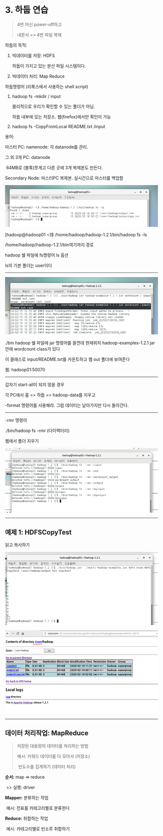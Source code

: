 # 3. 하둡 연습

> 4번 머신 power-off하고
>
> 내문서 => 4번 파일 복제

하둡의 목적: 

1. 빅데이터를 저장: HDFS

   하둡이 가지고 있는 분산 파일 시스템이다.

2. 빅데이터 처리: Map Reduce

하둡명령어 (리룩스에서 사용하는 shell script)

1. hadoop fs -mkdir / input

   물리적으로 우리가 확인할 수 있는 폴더가 아님. 

   하둡 내부에 있는 저장소.  웹(firefox)에서만 확인이 가능

2. hadoop fs -CopyFromLocal README.txt /input



용어:

마스터 PC: namenode: 각 datanode를 관리.

그 외 3개 PC: datanode

​				64MB로 (블록)쪼게고 다른 곳에 3개 복제본도 만든다.

Secondary Node: 마스터PC 복제본. 실시간으로 마스터를 백업함



![image-20200219101805790](images/image-20200219101805790.png)

[hadoop@hadoop01 ~]$ /home/hadoop/hadoop-1.2.1/bin/hadoop fs -ls

/home/hadoop/hadoop-1.2.1/bin여기까지 경로

hadoop 쉘 파일에 fs명령어 ls 옵션

ls의 기본 폴더는 user이다

---

![image-20200219103205394](images/image-20200219103205394.png)



./bin hadoop 쉘 파일에 jar 명령어를 쓸껀데 현재위치 hadoop-examples-1.2.1 jar 안에 wordcount class가 있다

이 클래스로 input/README.txt를 카운트하고 웹 out 폴더에 보여준다

웹: hadoop01:50070

---

갑자기 start-all이 되지 않을 경우 

각 PC에서 홈 => 하둡 => hadoop-data를 지우고 

-format 명령어를 사용해라. 그럼 데이터는 날아가지만 다시 돌아간다.

---

-rmr 명령어

./bin/hadoop fs -rmr (다이렉터리)

웹에서 폴더 지우기

![image-20200219112807462](images/image-20200219112807462.png)



---

## 예제 1: HDFSCopyTest

읽고 복사하기

![image-20200219113323196](images/image-20200219113323196.png)



![image-20200219113338330](images/image-20200219113338330.png)

---

## 데이터 처리작업: MapReduce

> 저장된 대용량의 데이터를 처리하는 방법
>
> 예시: 키워드 데이터를 다 모아서 (저장소)
>
> ​		빈도수를 집계하기 (데이터 처리)

**순서:** map => reduce 

​	=>  실행: driver

**Mapper:** 분류하는 작업

​	예시: 전표를 카테고리별로 분류한다

**Reduce:** 취합하는 작업

​	예시: 카테고리별로 빈소루 취합하기